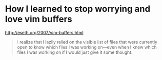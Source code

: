# How I learned to stop worrying and love vim buffers
http://eseth.org/2007/vim-buffers.html
> I realize that I lazily relied on the visible list of files that were currently open to know which files I was working
> on—even when I knew which files I was working on if I would just give it some thought.

